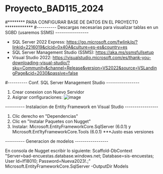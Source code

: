 # Proyecto_BAD115_2024

#******** PARA CONFIGURAR BASE DE DATOS EN EL PROYECTO *************
#---------- Descargas necesarias para visualizar tablas en un SGBD (usaremos SSMS) -----------------

- SQL Server 2022 Express: https://go.microsoft.com/fwlink/p/?linkid=2216019&clcid=0x40A&culture=es-es&country=es
- SQL Server Management Studio (SSMS): https://aka.ms/ssmsfullsetup
- Visual Studio 2022: https://visualstudio.microsoft.com/es/thank-you-downloading-visual-studio/?sku=Community&channel=Release&version=VS2022&source=VSLandingPage&cid=2030&passive=false


#---------- Conf. SQL Server Management Studio -----------------
1. Crear conexion con Nuevo Servidor
2. Asignar configuraciones:
   ![image](https://github.com/Orellanna/Proyecto_BAD115_2024/assets/90300477/b8749cb6-30c7-4082-9e8a-a4e63f0bd3b1)


---------- Instalacion de Entity Framework en Visual Studio -----------------

1. Clic derecho en "Dependencias"
2. Clic en "Instalar Paquetes con Nugget"
3. Instalar: Microsoft.EntityFrameworkCore.SqlServer (6.0.1) y Microsoft.Ent1tyFrameworkCore.Tools (6.0.1)
	***Justo esas versiones

---------- Generacion de modelos -----------------

En consola de Nugget escribir lo siguiente:
Scaffold-DbContext "Server=bad-encuestas.database.windows.net; Database=sis-encuestas; User Id=lf18010; Password=Nueva2023!.;" Microsoft.EntityFrameworkCore.SqlServer -OutputDir Models
